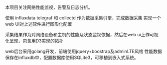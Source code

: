 本项目关注网络性能监视，告警及日志分析。

使用 influxdata telegraf 和 collectd 作为数据采集引擎，完成数据采集
实现一个web UI对上述软件进行图形化配置

采集结果作为对网络设备和主机的性能及状态监视依据，然后在web ui上作可视化呈现，包含用D3实现的拓扑

web后台采用golang开发，前端使用jquery+boostrap及adminLTE风格
性能数据保存在influxdb中，配置数据库使用SQLite3，可移植到嵌入式系统。
